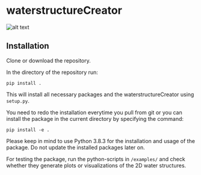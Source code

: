 # waterstructureCreator
![alt text](https://github.com/computationalelectrochemistrygroup/WaterStructureCreator/blob/f0e3685be14586eed73d4ade79fe812a91bc5ac3/fig2Dwater_Pt111.png)

## Installation

Clone or download the repository.

In the directory of the repository run:

`pip install .`

This will install all necessary packages and the waterstructureCreator using `setup.py`.

You need to redo the installation everytime you pull from git or you can install the package in the current directory by specifying the command:

`pip install -e .`

Please keep in mind to use Python 3.8.3 for the installation and usage of the package. Do not update the installed packages later on.

For testing the package, run the python-scripts in `/examples/` and check whether they generate plots or visualizations of the 2D water structures.
